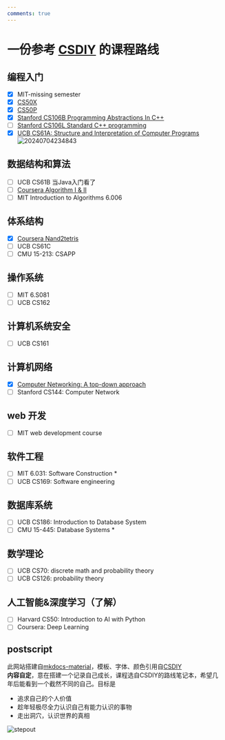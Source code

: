 ```yaml
---
comments: true
---
```


# 一份参考 [CSDIY](https://csdiy.wiki/) 的课程路线
## 编程入门
- [x] MIT-missing semester
- [x] [CS50X](https://github.com/Andy-xiaokang/CS50)
- [x] [CS50P](https://github.com/Andy-xiaokang/CS50)
- [x] [Stanford CS106B Programming Abstractions In C++](https://github.com/Andy-xiaokang/CS106B)
- [ ] [Stanford CS106L Standard C++ programming](https://github.com/Andy-xiaokang/CS106L)
- [x] [UCB CS61A: Structure and Interpretation of Computer Programs](https://github.com/Andy-xiaokang/cs61a)![20240704234843](https://s2.loli.net/2024/07/04/1ifRM8EwUJDX6Fr.png)
## 数据结构和算法
- [ ] UCB CS61B 当Java入门看了
- [ ] [Coursera Algorithm I & II](https://github.com/Andy-xiaokang/Princeton-Algorithms)
- [ ] MIT Introduction to Algorithms 6.006
## 体系结构
- [x] [Coursera Nand2tetris](https://github.com/Andy-xiaokang/Nand_to_Tetris)
- [ ] UCB CS61C
- [ ] CMU 15-213: CSAPP
## 操作系统
- [ ] MIT 6.S081
- [ ] UCB CS162
## 计算机系统安全
- [ ] UCB CS161
## 计算机网络
- [x] [Computer Networking: A top-down approach](https://github.com/Andy-xiaokang/Computer-Networking)
- [ ] Stanford CS144: Computer Network
## web 开发
- [ ] MIT web development course
## 软件工程
- [ ] MIT 6.031: Software Construction  *
- [ ] UCB CS169: Software engineering
## 数据库系统
- [ ] UCB CS186: Introduction to Database System
- [ ] CMU 15-445: Database Systems   *
## 数学理论
- [ ] UCB CS70: discrete math and probability theory
- [ ] UCB CS126: probability theory
## 人工智能&深度学习（了解）
- [ ] Harvard CS50: Introduction to AI with Python
- [ ] Coursera: Deep Learning
## postscript 
此网站搭建自[mkdocs-material](https://squidfunk.github.io/mkdocs-material/)，模板、字体、颜色引用自[CSDIY](https://csdiy.wiki/)  
**内容自定**，意在搭建一个记录自己成长，课程选自CSDIY的路线笔记本，希望几年后能看到一个截然不同的自己。目标是

* 追求自己的个人价值
* 趁年轻极尽全力认识自己有能力认识的事物
* 走出洞穴，认识世界的真相

![stepout](https://s2.loli.net/2023/12/21/H7EgRZCVAn9UBpL.jpg)
